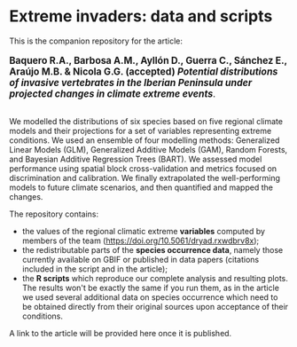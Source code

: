 # Extreme invaders: data and scripts

This is the companion repository for the article:<br><br>
<big><b>Baquero R.A., Barbosa A.M., Ayllón D., Guerra C., Sánchez E., Araújo M.B. & Nicola G.G. (accepted) <i>Potential distributions of invasive vertebrates in the Iberian Peninsula under projected changes in climate extreme events</i></b>.</big>
<br><br>

We modelled the distributions of six species based on five regional climate models and their projections for a set of variables representing extreme conditions. We used an ensemble of four modelling methods: Generalized Linear Models (GLM), Generalized Additive Models (GAM), Random Forests, and Bayesian Additive Regression Trees (BART). We assessed model performance using spatial block cross-validation and metrics focused on discrimination and calibration. We finally extrapolated the well-performing models to future climate scenarios, and then quantified and mapped the changes.

The repository contains:
- the values of the regional climatic extreme <b>variables</b> computed by members of the team (https://doi.org/10.5061/dryad.rxwdbrv8x);
- the redistributable parts of the <b>species occurrence data</b>, namely those currently available on GBIF or published in data papers (citations included in the script and in the article);
- the <b>R scripts</b> which reproduce our complete analysis and resulting plots. The results won't be exactly the same if you run them, as in the article we used several additional data on species occurrence which need to be obtained directly from their original sources upon acceptance of their conditions.

A link to the article will be provided here once it is published.
